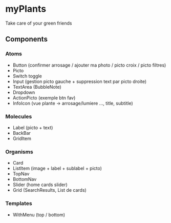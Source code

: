 # myPlants
Take care of your green friends

## Components

### Atoms
- Button (confirmer arrosage / ajouter ma photo / picto croix / picto filtres)
- Picto
- Switch toggle
- Input (gestion picto gauche + suppression text par picto droite)
- TextArea (BubbleNote)
- Dropdown
- ActionPicto (exemple btn fav)
- InfoIcon (vue plante -> arrosage/lumiere ..., title, subtitle)
 
### Molecules
- Label (picto + text)
- BackBar
- GridItem


### Organisms
- Card
- ListItem (image + label + sublabel + picto)
- TopNav
- BottomNav
- Slider (home cards slider)
- Grid (SearchResults, List de cards)

### Templates
- WithMenu (top / bottom)
